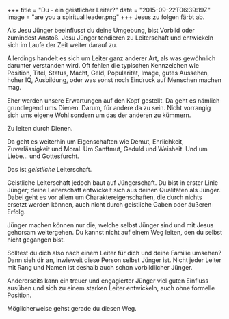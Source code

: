 +++
title = "Du - ein geistlicher Leiter?"
date = "2015-09-22T06:39:19Z"
image = "are you a spiritual leader.png"
+++
Jesus zu folgen färbt ab.

Als Jesu Jünger beeinflusst du deine Umgebung, bist Vorbild oder zumindest Anstoß. Jesu Jünger tendieren zu Leiterschaft und entwickeln sich im Laufe der Zeit weiter darauf zu.

Allerdings handelt es sich um Leiter ganz anderer Art, als was gewöhnlich darunter verstanden wird. Oft fehlen die typischen Kennzeichen wie Position, Titel, Status, Macht, Geld, Popularität, Image, gutes Aussehen, hoher IQ, Ausbildung, oder was sonst noch Eindruck auf Menschen machen mag.

Eher werden unsere Erwartungen auf den Kopf gestellt. Da geht es nämlich grundlegend ums Dienen. Darum, für andere da zu sein. Nicht vorrangig sich ums eigene Wohl sondern um das der anderen zu kümmern.

Zu leiten durch Dienen.

Da geht es weiterhin um Eigenschaften wie Demut, Ehrlichkeit, Zuverlässigkeit und Moral. Um Sanftmut, Geduld und Weisheit. Und um Liebe... und Gottesfurcht.

Das ist *geistliche* Leiterschaft.

Geistliche Leiterschaft jedoch baut auf Jüngerschaft. Du bist in erster Linie Jünger; deine Leiterschaft entwickelt sich aus deinen Qualitäten als Jünger. Dabei geht es vor allem um Charaktereigenschaften, die durch nichts ersetzt werden können, auch nicht durch geistliche Gaben oder äußeren Erfolg.

Jünger machen können nur die, welche selbst Jünger sind und mit Jesus gehorsam weitergehen. Du kannst nicht auf einem Weg leiten, den du selbst nicht gegangen bist.

Solltest du dich also nach einem Leiter für dich und deine Familie umsehen? Dann sieh dir an, inwieweit diese Person selbst Jünger ist. Nicht jeder Leiter mit Rang und Namen ist deshalb auch schon vorbildlicher Jünger.

Andererseits kann ein treuer und engagierter Jünger viel guten Einfluss ausüben und sich zu einem starken Leiter entwickeln, auch ohne formelle Position.

Möglicherweise gehst gerade du diesen Weg.
